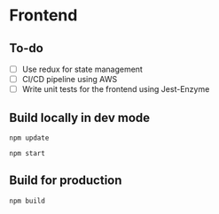 # Frontend

## To-do

- [ ] Use redux for state management
- [ ] CI/CD pipeline using AWS
- [ ] Write unit tests for the frontend using Jest-Enzyme

## Build locally in dev mode ##
`npm update`

`npm start`

## Build for production ##
`npm build`
